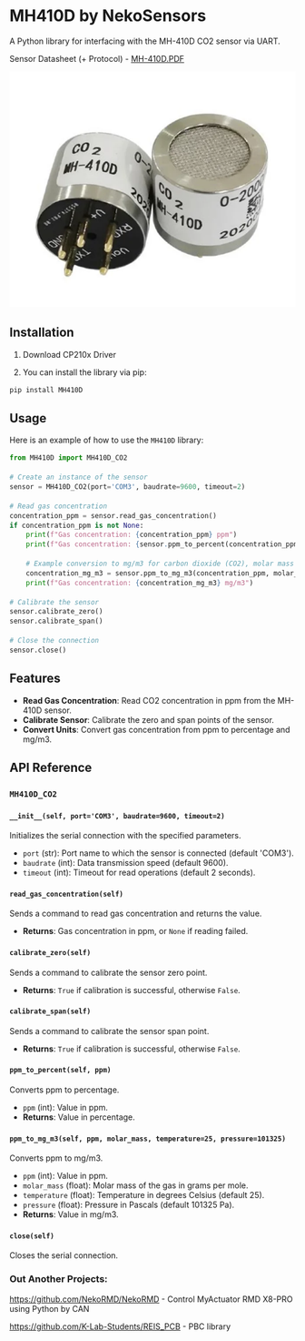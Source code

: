 

# MH410D by NekoSensors

A Python library for interfacing with the MH-410D CO2 sensor via UART.

Sensor Datasheet (+ Protocol) - [MH-410D.PDF](docs%2FMH-410D.PDF)

![image.png](__assets__%2Fimage.png)

## Installation

1. Download CP210x Driver

2. You can install the library via pip:

```bash
pip install MH410D
```

## Usage

Here is an example of how to use the `MH410D` library:

```python
from MH410D import MH410D_CO2

# Create an instance of the sensor
sensor = MH410D_CO2(port='COM3', baudrate=9600, timeout=2)

# Read gas concentration
concentration_ppm = sensor.read_gas_concentration()
if concentration_ppm is not None:
    print(f"Gas concentration: {concentration_ppm} ppm")
    print(f"Gas concentration: {sensor.ppm_to_percent(concentration_ppm)} %")

    # Example conversion to mg/m3 for carbon dioxide (CO2), molar mass 44 g/mol
    concentration_mg_m3 = sensor.ppm_to_mg_m3(concentration_ppm, molar_mass=44)
    print(f"Gas concentration: {concentration_mg_m3} mg/m3")

# Calibrate the sensor
sensor.calibrate_zero()
sensor.calibrate_span()

# Close the connection
sensor.close()
```

## Features

- **Read Gas Concentration**: Read CO2 concentration in ppm from the MH-410D sensor.
- **Calibrate Sensor**: Calibrate the zero and span points of the sensor.
- **Convert Units**: Convert gas concentration from ppm to percentage and mg/m3.

## API Reference

### `MH410D_CO2`

#### `__init__(self, port='COM3', baudrate=9600, timeout=2)`

Initializes the serial connection with the specified parameters.

- `port` (str): Port name to which the sensor is connected (default 'COM3').
- `baudrate` (int): Data transmission speed (default 9600).
- `timeout` (int): Timeout for read operations (default 2 seconds).

#### `read_gas_concentration(self)`

Sends a command to read gas concentration and returns the value.

- **Returns**: Gas concentration in ppm, or `None` if reading failed.

#### `calibrate_zero(self)`

Sends a command to calibrate the sensor zero point.

- **Returns**: `True` if calibration is successful, otherwise `False`.

#### `calibrate_span(self)`

Sends a command to calibrate the sensor span point.

- **Returns**: `True` if calibration is successful, otherwise `False`.

#### `ppm_to_percent(self, ppm)`

Converts ppm to percentage.

- `ppm` (int): Value in ppm.
- **Returns**: Value in percentage.

#### `ppm_to_mg_m3(self, ppm, molar_mass, temperature=25, pressure=101325)`

Converts ppm to mg/m3.

- `ppm` (int): Value in ppm.
- `molar_mass` (float): Molar mass of the gas in grams per mole.
- `temperature` (float): Temperature in degrees Celsius (default 25).
- `pressure` (float): Pressure in Pascals (default 101325 Pa).
- **Returns**: Value in mg/m3.

#### `close(self)`

Closes the serial connection.


### Out Another Projects:

https://github.com/NekoRMD/NekoRMD - Control MyActuator RMD X8-PRO using Python by CAN

https://github.com/K-Lab-Students/REIS_PCB - PBC library

